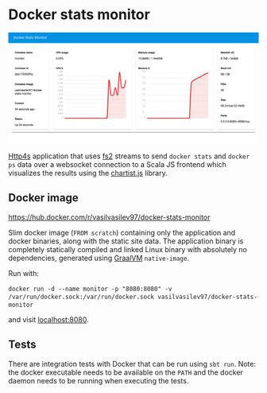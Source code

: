 # Docker stats monitor

![Screenshot](./screenshot.png)

[Http4s](https://http4s.org) application that uses [fs2](https://fs2.io) streams to send `docker stats` and `docker ps` data over a websocket connection to a Scala JS frontend which visualizes the results using the [chartist.js](https://gionkunz.github.io/chartist-js/) library.

## Docker image
https://hub.docker.com/r/vasilvasilev97/docker-stats-monitor

Slim docker image (`FROM scratch`) containing only the application and docker binaries, along with the static site data. The application binary is completely statically compiled and linked Linux binary with absolutely no dependencies, generated using [GraalVM](https://www.graalvm.org) `native-image`.

Run with:

```
docker run -d --name monitor -p "8080:8080" -v /var/run/docker.sock:/var/run/docker.sock vasilvasilev97/docker-stats-monitor
```

and visit [localhost:8080](http://localhost:8080/).

## Tests

There are integration tests with Docker that can be run using `sbt run`. Note: the docker executable needs to be available on the `PATH` and the docker daemon needs to be running when executing the tests.

